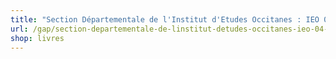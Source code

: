 ```yaml
---
title: "Section Départementale de l'Institut d'Etudes Occitanes : IEO 04-05"
url: /gap/section-departementale-de-linstitut-detudes-occitanes-ieo-04-05/
shop: livres
---
```

